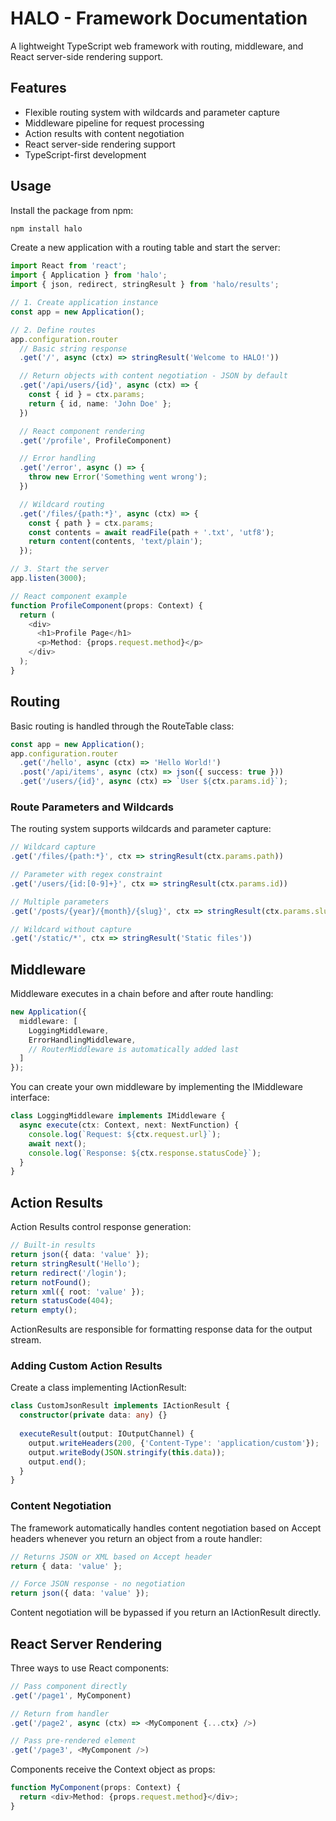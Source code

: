 # HALO - Framework Documentation

A lightweight TypeScript web framework with routing, middleware, and React server-side rendering support.

## Features

- Flexible routing system with wildcards and parameter capture
- Middleware pipeline for request processing
- Action results with content negotiation
- React server-side rendering support
- TypeScript-first development

## Usage

Install the package from npm:

```bash
npm install halo
```

Create a new application with a routing table and start the server:

```typescript
import React from 'react';
import { Application } from 'halo';
import { json, redirect, stringResult } from 'halo/results';

// 1. Create application instance
const app = new Application();

// 2. Define routes
app.configuration.router
  // Basic string response
  .get('/', async (ctx) => stringResult('Welcome to HALO!'))

  // Return objects with content negotiation - JSON by default
  .get('/api/users/{id}', async (ctx) => {
    const { id } = ctx.params;
    return { id, name: 'John Doe' };
  })

  // React component rendering
  .get('/profile', ProfileComponent)

  // Error handling
  .get('/error', async () => {
    throw new Error('Something went wrong');
  })

  // Wildcard routing
  .get('/files/{path:*}', async (ctx) => {
    const { path } = ctx.params;
    const contents = await readFile(path + '.txt', 'utf8');
    return content(contents, 'text/plain');
  });

// 3. Start the server
app.listen(3000);

// React component example
function ProfileComponent(props: Context) {
  return (
    <div>
      <h1>Profile Page</h1>
      <p>Method: {props.request.method}</p>
    </div>
  );
}
```

## Routing

Basic routing is handled through the RouteTable class:

```typescript
const app = new Application();
app.configuration.router
  .get('/hello', async (ctx) => 'Hello World!')
  .post('/api/items', async (ctx) => json({ success: true }))
  .get('/users/{id}', async (ctx) => `User ${ctx.params.id}`);
```

### Route Parameters and Wildcards

The routing system supports wildcards and parameter capture:

```typescript
// Wildcard capture
.get('/files/{path:*}', ctx => stringResult(ctx.params.path))

// Parameter with regex constraint
.get('/users/{id:[0-9]+}', ctx => stringResult(ctx.params.id))

// Multiple parameters
.get('/posts/{year}/{month}/{slug}', ctx => stringResult(ctx.params.slug))

// Wildcard without capture
.get('/static/*', ctx => stringResult('Static files'))
```

## Middleware

Middleware executes in a chain before and after route handling:

```typescript
new Application({
  middleware: [
    LoggingMiddleware,
    ErrorHandlingMiddleware,
    // RouterMiddleware is automatically added last
  ]
});
```

You can create your own middleware by implementing the IMiddleware interface:

```typescript
class LoggingMiddleware implements IMiddleware {
  async execute(ctx: Context, next: NextFunction) {
    console.log(`Request: ${ctx.request.url}`);
    await next();
    console.log(`Response: ${ctx.response.statusCode}`);
  }
}
```

## Action Results

Action Results control response generation:

```typescript
// Built-in results
return json({ data: 'value' });
return stringResult('Hello');
return redirect('/login');
return notFound();
return xml({ root: 'value' });
return statusCode(404);
return empty();
```

ActionResults are responsible for formatting response data for the output stream.

### Adding Custom Action Results

Create a class implementing IActionResult:

```typescript
class CustomJsonResult implements IActionResult {
  constructor(private data: any) {}
  
  executeResult(output: IOutputChannel) {
    output.writeHeaders(200, {'Content-Type': 'application/custom'});
    output.writeBody(JSON.stringify(this.data));
    output.end();
  }
}
```

### Content Negotiation

The framework automatically handles content negotiation based on Accept headers whenever
you return an object from a route handler:

```typescript
// Returns JSON or XML based on Accept header
return { data: 'value' };

// Force JSON response - no negotiation
return json({ data: 'value' });
```

Content negotiation will be bypassed if you return an IActionResult directly.

## React Server Rendering

Three ways to use React components:

```typescript
// Pass component directly
.get('/page1', MyComponent)

// Return from handler
.get('/page2', async (ctx) => <MyComponent {...ctx} />)

// Pass pre-rendered element
.get('/page3', <MyComponent />)
```

Components receive the Context object as props:

```typescript
function MyComponent(props: Context) {
  return <div>Method: {props.request.method}</div>;
}
```
